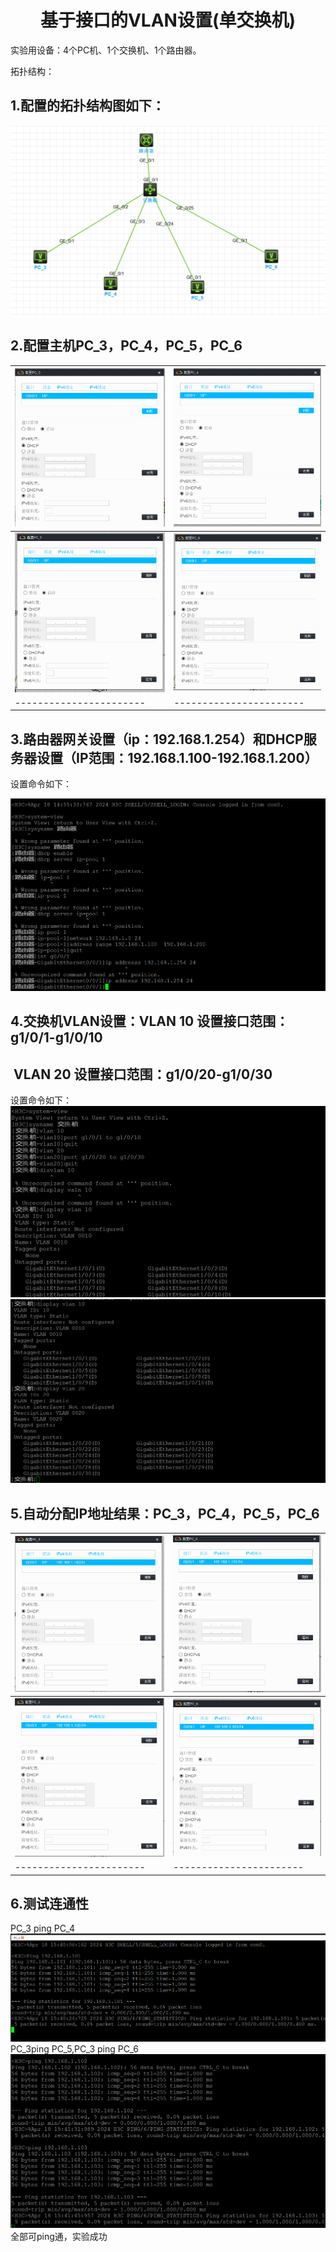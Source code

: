 # <center style="color:red；">基于接口的VLAN设置(单交换机)</center>

实验用设备：4个PC机、1个交换机、1个路由器。

拓扑结构：

## 1.配置的拓扑结构图如下：

![网络图片](https://github.com/fengshengbanxia/fengshengbanxia.github.io/raw/main/images/1.png)

## 2.配置主机PC_3，PC_4，PC_5，PC_6

| ![图片 1](https://github.com/fengshengbanxia/fengshengbanxia.github.io/raw/main/images/图片2.png) |![图片 2](https://github.com/fengshengbanxia/fengshengbanxia.github.io/raw/main/images/图片3.png) |
| ----------------------- | ----------------------- |
| ![图片 3](https://github.com/fengshengbanxia/fengshengbanxia.github.io/raw/main/images/图片4.png) | ![图片 4](https://github.com/fengshengbanxia/fengshengbanxia.github.io/raw/main/images/图片5.png)|
| ----------------------- | ----------------------- |

## 3.路由器网关设置（ip：192.168.1.254）和DHCP服务器设置（IP范围：192.168.1.100-192.168.1.200）
设置命令如下：

![图片6](https://github.com/fengshengbanxia/fengshengbanxia.github.io/raw/main/images/图片6.png)

## 4.交换机VLAN设置：VLAN 10 设置接口范围：g1/0/1-g1/0/10
  VLAN 20 设置接口范围：g1/0/20-g1/0/30
---
设置命令如下：
![图片7](https://github.com/fengshengbanxia/fengshengbanxia.github.io/raw/main/images/图片7.png)
![图片8](https://github.com/fengshengbanxia/fengshengbanxia.github.io/raw/main/images/图片8.png)

## 5.自动分配IP地址结果：PC_3，PC_4，PC_5，PC_6
| ![图片 9](https://github.com/fengshengbanxia/fengshengbanxia.github.io/raw/main/images/图片9.png) |![图片 10](https://github.com/fengshengbanxia/fengshengbanxia.github.io/raw/main/images/图片10.png) |
| ----------------------- | ----------------------- |
| ![图片 11](https://github.com/fengshengbanxia/fengshengbanxia.github.io/raw/main/images/图片11.png) | ![图片 12](https://github.com/fengshengbanxia/fengshengbanxia.github.io/raw/main/images/图片12.png)|
| ----------------------- | ----------------------- |
## 6.测试连通性

PC_3 ping PC_4
![图片13](https://github.com/fengshengbanxia/fengshengbanxia.github.io/raw/main/images/图片13.png)
PC_3ping PC_5,PC_3 ping PC_6
![图片14](https://github.com/fengshengbanxia/fengshengbanxia.github.io/raw/main/images/图片14.png)
全部可ping通，实验成功
